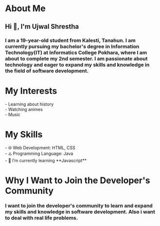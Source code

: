 
<h1>About Me</h1>
<h2>Hi 👋, I'm Ujwal Shrestha</h2>
<h3>I am a 19-year-old student from Kalesti, Tanahun. I am currently pursuing my bachelor's degree in Information Technology(IT) at Informatics College Pokhara, where I am about to complete my 2nd semester. I am passionate about technology and eager to expand my skills and knowledge in the field of software development. </h3>

<h1>My Interests</h1>
- Learning about history<br>
- Watching animes<br>
- Music

<h1>My Skills</h1>
- 🌐 Web Development: HTML, CSS<br>
- ♨️ Programming Language: Java<br>
- 🌱 I’m currently learning **Javascript**

<h1>Why I Want to Join the Developer's Community</h1>
<h3>I want to join the developer's community to learn and expand my skills and knowledge in software development. Also i want to deal with real life problems.</h3>
